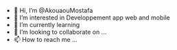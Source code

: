 - 👋 Hi, I’m @AkouaouMostafa
- 👀 I’m interested in Developpement app web and mobile
- 🌱 I’m currently learning 
- 💞️ I’m looking to collaborate on ...
- 📫 How to reach me ...

<!---
AkouaouMostafa/AkouaouMostafa is a ✨ special ✨ repository because its `README.md` (this file) appears on your GitHub profile.
You can click the Preview link to take a look at your changes.
--->
